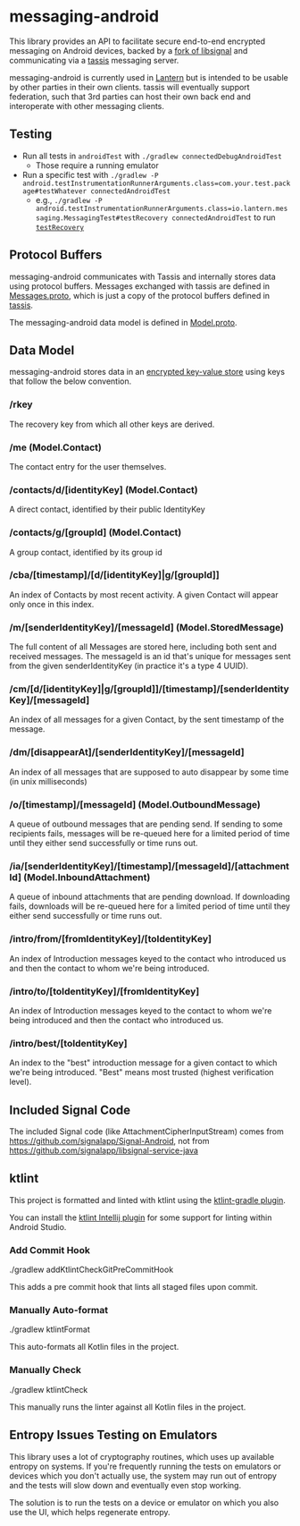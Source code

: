 # messaging-android
This library provides an API to facilitate secure end-to-end encrypted messaging on Android devices,
backed by a [fork of libsignal](https://github.com/getlantern/libsignal-protocol-java/) and
communicating via a [tassis](https://github.com/getlantern/tassis) messaging server.

messaging-android is currently used in [Lantern](https://lantern.io/) but is intended to be usable
by other parties in their own clients. tassis will eventually support federation, such that 3rd
parties can host their own back end and interoperate with other messaging clients.

## Testing
- Run all tests in `androidTest` with `./gradlew connectedDebugAndroidTest`
  - Those require a running emulator
- Run a specific test with `./gradlew -P android.testInstrumentationRunnerArguments.class=com.your.test.package#testWhatever connectedAndroidTest`
  - e.g., `./gradlew -P android.testInstrumentationRunnerArguments.class=io.lantern.messaging.MessagingTest#testRecovery connectedAndroidTest` to run [`testRecovery`](https://github.com/getlantern/messaging-android/blob/8ba858806331c79eec26785257cd2edb6cba37a2/messaging/src/androidTest/java/io/lantern/messaging/MessagingTest.kt#L2127)

## Protocol Buffers
messaging-android communicates with Tassis and internally stores data using protocol buffers.
Messages exchanged with tassis are defined in [Messages.proto](messaging/src/main/protos/Messages.proto),
which is just a copy of the protocol buffers defined in [tassis](https://github.com/getlantern/tassis/blob/main/model/Messages.proto).

The messaging-android data model is defined in [Model.proto](messaging/src/main/protos/Model.proto).

## Data Model
messaging-android stores data in an [encrypted key-value store](https://github.com/getlantern/db-android/)
using keys that follow the below convention.

### /rkey
The recovery key from which all other keys are derived.

### /me (Model.Contact)
The contact entry for the user themselves.

### /contacts/d/[identityKey] (Model.Contact)
A direct contact, identified by their public IdentityKey

### /contacts/g/[groupId] (Model.Contact)
A group contact, identified by its group id

### /cba/[timestamp]/[d/[identityKey]|g/[groupId]]
An index of Contacts by most recent activity. A given Contact will appear only once in this index.

### /m/[senderIdentityKey]/[messageId] (Model.StoredMessage)
The full content of all Messages are stored here, including both sent and received messages.
The messageId is an id that's unique for messages sent from the given senderIdentityKey (in practice
it's a type 4 UUID).

### /cm/[d/[identityKey]|g/[groupId]]/[timestamp]/[senderIdentityKey]/[messageId]
An index of all messages for a given Contact, by the sent timestamp of the message.

### /dm/[disappearAt]/[senderIdentityKey]/[messageId]
An index of all messages that are supposed to auto disappear by some time (in unix milliseconds)

### /o/[timestamp]/[messageId] (Model.OutboundMessage)
A queue of outbound messages that are pending send. If sending to some recipients fails, messages
will be re-queued here for a limited period of time until they either send successfully or time
runs out.

### /ia/[senderIdentityKey]/[timestamp]/[messageId]/[attachmentId] (Model.InboundAttachment)
A queue of inbound attachments that are pending download. If downloading fails, downloads will be
re-queued here for a limited period of time until they either send successfully or time runs out.

### /intro/from/[fromIdentityKey]/[toIdentityKey]
An index of Introduction messages keyed to the contact who introduced us and then the contact to
whom we're being introduced.

### /intro/to/[toIdentityKey]/[fromIdentityKey]
An index of Introduction messages keyed to the contact to whom we're being introduced and then the
contact who introduced us.

### /intro/best/[toIdentityKey]
An index to the "best" introduction message for a given contact to which we're being introduced.
"Best" means most trusted (highest verification level).

## Included Signal Code
The included Signal code (like AttachmentCipherInputStream) comes from https://github.com/signalapp/Signal-Android, not from https://github.com/signalapp/libsignal-service-java

## ktlint
This project is formatted and linted with ktlint using the [ktlint-gradle plugin](https://github.com/JLLeitschuh/ktlint-gradle).

You can install the [ktlint Intellij plugin](https://plugins.jetbrains.com/plugin/15057-ktlint-unofficial-)
for some support for linting within Android Studio.

### Add Commit Hook
./gradlew addKtlintCheckGitPreCommitHook

This adds a pre commit hook that lints all staged files upon commit.

### Manually Auto-format
./gradlew ktlintFormat

This auto-formats all Kotlin files in the project.

### Manually Check
./gradlew ktlintCheck

This manually runs the linter against all Kotlin files in the project.

## Entropy Issues Testing on Emulators
This library uses a lot of cryptography routines, which uses up available entropy on systems.
If you're frequently running the tests on emulators or devices which you don't actually use, the
system may run out of entropy and the tests will slow down and eventually even stop working.

The solution is to run the tests on a device or emulator on which you also use the UI, which helps
regenerate entropy.
